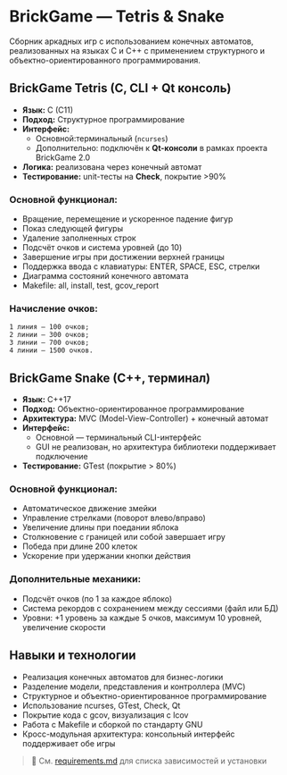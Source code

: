 # BrickGame — Tetris & Snake

Сборник аркадных игр с использованием конечных автоматов, реализованных на языках C и C++ с применением структурного и объектно-ориентированного программирования.

## BrickGame Tetris (C, CLI + Qt консоль)

- **Язык:** C (C11)  
- **Подход:** Структурное программирование  
- **Интерфейс:**
  - Основной:терминальный (`ncurses`)
  - Дополнительно: подключён к **Qt-консоли** в рамках проекта BrickGame 2.0  
- **Логика:** реализована через конечный автомат  
- **Тестирование:** unit-тесты на **Check**, покрытие >90%  

### Основной функционал:

 - Вращение, перемещение и ускоренное падение фигур
 - Показ следующей фигуры
 - Удаление заполненных строк
 - Подсчёт очков и система уровней (до 10)
 - Завершение игры при достижении верхней границы
 - Поддержка ввода с клавиатуры: ENTER, SPACE, ESC, стрелки
 - Диаграмма состояний конечного автомата
 - Makefile: all, install, test, gcov_report

###  Начисление очков:

    1 линия — 100 очков;
    2 линии — 300 очков;
    3 линии — 700 очков;
    4 линии — 1500 очков.


## BrickGame Snake (C++, терминал)

- **Язык:** C++17  
- **Подход:** Объектно-ориентированное программирование  
- **Архитектура:** MVC (Model-View-Controller) + конечный автомат  
- **Интерфейс:**
  - Основной — терминальный CLI-интерфейс
  - GUI не реализован, но архитектура библиотеки поддерживает подключение
- **Тестирование:** GTest (покрытие > 80%)

### Основной функционал:
 - Автоматическое движение змейки
 - Управление стрелками (поворот влево/вправо)
 - Увеличение длины при поедании яблока
 - Столкновение с границей или собой завершает игру
 - Победа при длине 200 клеток
 - Ускорение при удержании кнопки действия

### Дополнительные механики:
 - Подсчёт очков (по 1 за каждое яблоко)
 - Система рекордов с сохранением между сессиями (файл или БД)
 - Уровни: +1 уровень за каждые 5 очков, максимум 10 уровней, увеличение скорости

## Навыки и технологии
 - Реализация конечных автоматов для бизнес-логики
 - Разделение модели, представления и контроллера (MVC)
 - Структурное и объектно-ориентированное программирование
 - Использование ncurses, GTest, Check, Qt
 - Покрытие кода с gcov, визуализация с lcov
 - Работа с Makefile и сборкой по стандарту GNU
 - Кросс-модульная архитектура: консольный интерфейс поддерживает обе игры

 > 📄 См. [requirements.md](./requirements.md) для списка зависимостей и установки
